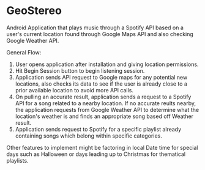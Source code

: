 # GeoStereo
Android Application that plays music through a Spotify API based on a user's current location found through Google Maps API and also checking Google Weather API.

General Flow:
1. User opens application after installation and giving location permissions.
2. Hit Begin Session button to begin listening session.
3. Application sends API request to Google maps for any potential new locations, also checks its data to see if the user is already close to a prior available
   location to avoid more API calls.
4. On pulling an accurate result, application sends a request to a Spotify API for a song related to a nearby location. If no accurate reults nearby, the
   application requests from Google Weather API to determine what the location's weather is and finds an appropriate song based off Weather result.
5. Application sends request to Spotify for a specific playlist already containing songs which belong within specific categories.

Other features to implement might be factoring in local Date time for special days such as Halloween or days leading up to Christmas for thematical playlists.
